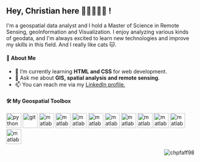 ## Hey, Christian here 👋🏼🧑🏼‍💻 !
I'm a geospatial data analyst and I hold a Master of Science in Remote Sensing, geoInformation and Visualization. I enjoy analyzing various kinds of geodata, and I'm always excited to learn new technologies and improve my skills in this field. And I really like cats 🐱.

#### 🌱 About Me

- 🌱 I’m currently learning **HTML and CSS** for web development.
- 💬 Ask me about **GIS, spatial analysis and remote sensing**.
- 📫 You can reach me via my <a href="https://www.linkedin.com/in/christian-pfaff/">LinkedIn profile.</a>


#### 🛠️ My Geospatial Toolbox
<img src="https://upload.wikimedia.org/wikipedia/commons/c/c3/Python-logo-notext.svg" alt="python" width="40" height="40"/>
<img src="https://upload.wikimedia.org/wikipedia/commons/1/1b/R_logo.svg" alt="git" width="40" height="40"/>
<img src="https://upload.wikimedia.org/wikipedia/commons/2/21/Matlab_Logo.png" alt="matlab" width="40" height="40"/>
<img src="https://upload.wikimedia.org/wikipedia/commons/2/29/Postgresql_elephant.svg" alt="matlab" width="40" height="40"/>
<img src="https://git-scm.com/images/logos/downloads/Git-Icon-1788C.png" alt="matlab" width="40" height="40"/>
<img src="https://upload.wikimedia.org/wikipedia/commons/9/91/QGIS_logo_new.svg" alt="matlab" width="40" height="40"/>
<img src="https://upload.wikimedia.org/wikipedia/commons/7/7e/ArcGIS_logo_%28cropped%29.png" alt="matlab" width="40" height="40"/> <img src="https://earthengine.google.com/static/images/earth-engine-logo.png" alt="matlab" width="40" height="40"/>
<img src="https://upload.wikimedia.org/wikipedia/commons/3/38/Jupyter_logo.svg" alt="matlab" width="40" height="40"/>
<img src="https://code.visualstudio.com/assets/images/code-stable.png" alt="matlab" width="40" height="40"/>
<img src="https://dashboard.snapcraft.io/site_media/appmedia/2017/02/icon_19.png" alt="matlab" width="40" height="40"/>
<img src="https://upload.wikimedia.org/wikipedia/commons/d/df/GDALLogoColor.svg" alt="matlab" width="40" height="40"/>



<p align="right"> <img src="https://komarev.com/ghpvc/?username=chpfaff98&label=Profile%20views&color=0e75b6&style=flat" alt="chpfaff98" /> </p>